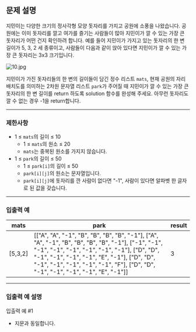 ## 문제 설명

지민이는 다양한 크기의 정사각형 모양 돗자리를 가지고 공원에 소풍을 나왔습니다. 공원에는 이미 돗자리를 깔고 여가를 즐기는 사람들이 많아 지민이가 깔 수 있는 가장 큰 돗자리가 어떤 건지 확인하려 합니다. 예를 들어 지민이가 가지고 있는 돗자리의 한 변 길이가 5, 3, 2 세 종류이고, 사람들이 다음과 같이 앉아 있다면 지민이가 깔 수 있는 가장 큰 돗자리는 3x3 크기입니다.

![10.jpg](https://grepp-programmers.s3.ap-northeast-2.amazonaws.com/files/production/b303f9e8-1d3e-4e44-a75e-e8deb64c8e6c/10.jpg)

지민이가 가진 돗자리들의 한 변의 길이들이 담긴 정수 리스트 `mats`, 현재 공원의 자리 배치도를 의미하는 2차원 문자열 리스트 `park`가 주어질 때 지민이가 깔 수 있는 가장 큰 돗자리의 한 변 길이를 return 하도록 solution 함수를 완성해 주세요. 아무런 돗자리도 깔 수 없는 경우 -1을 return합니다.

- - -

### 제한사항

*   1 ≤ `mats`의 길이 ≤ 10
    *   1 ≤ `mats`의 원소 ≤ 20
    *   `mats`는 중복된 원소를 가지지 않습니다.
*   1 ≤ `park`의 길이 ≤ 50
    *   1 ≤ `park[i]`의 길이 ≤ 50
    *   `park[i][j]`의 원소는 문자열입니다.
    *   `park[i][j]`에 돗자리를 깐 사람이 없다면 "-1", 사람이 있다면 알파벳 한 글자로 된 값을 갖습니다.

- - -

### 입출력 예

| mats | park | result |
| --- | --- | --- |
| \[5,3,2\] | \[\["A", "A", "-1", "B", "B", "B", "B", "-1"\], \["A", "A", "-1", "B", "B", "B", "B", "-1"\], \["-1", "-1", "-1", "-1", "-1", "-1", "-1", "-1"\], \["D", "D", "-1", "-1", "-1", "-1", "E", "-1"\], \["D", "D", "-1", "-1", "-1", "-1", "-1", "F"\], \["D", "D", "-1", "-1", "-1", "-1", "E", "-1"\]\] | 3   |

- - -

### 입출력 예 설명

입출력 예 #1

*   지문과 동일합니다.